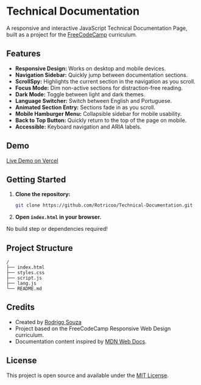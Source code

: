 # Technical Documentation

A responsive and interactive JavaScript Technical Documentation Page, built as a project for the [FreeCodeCamp](https://www.freecodecamp.org/) curriculum.

## Features

- **Responsive Design:** Works on desktop and mobile devices.
- **Navigation Sidebar:** Quickly jump between documentation sections.
- **ScrollSpy:** Highlights the current section in the navigation as you scroll.
- **Focus Mode:** Dim non-active sections for distraction-free reading.
- **Dark Mode:** Toggle between light and dark themes.
- **Language Switcher:** Switch between English and Portuguese.
- **Animated Section Entry:** Sections fade in as you scroll.
- **Mobile Hamburger Menu:** Collapsible sidebar for mobile usability.
- **Back to Top Button:** Quickly return to the top of the page on mobile.
- **Accessible:** Keyboard navigation and ARIA labels.

## Demo

[Live Demo on Vercel](https://technical-documentation-nine.vercel.app)

## Getting Started

1. **Clone the repository:**
   ```sh
   git clone https://github.com/Rotricoo/Technical-Documentation.git
   ```
2. **Open `index.html` in your browser.**

No build step or dependencies required!

## Project Structure

```
/
├── index.html
├── styles.css
├── script.js
├── lang.js
└── README.md
```

## Credits

- Created by [Rodrigo Souza](https://www.linkedin.com/in/rotrico)
- Project based on the FreeCodeCamp Responsive Web Design curriculum.
- Documentation content inspired by [MDN Web Docs](https://developer.mozilla.org/en-US/docs/Web/JavaScript/Guide).

## License

This project is open source and available under the [MIT License](LICENSE).
